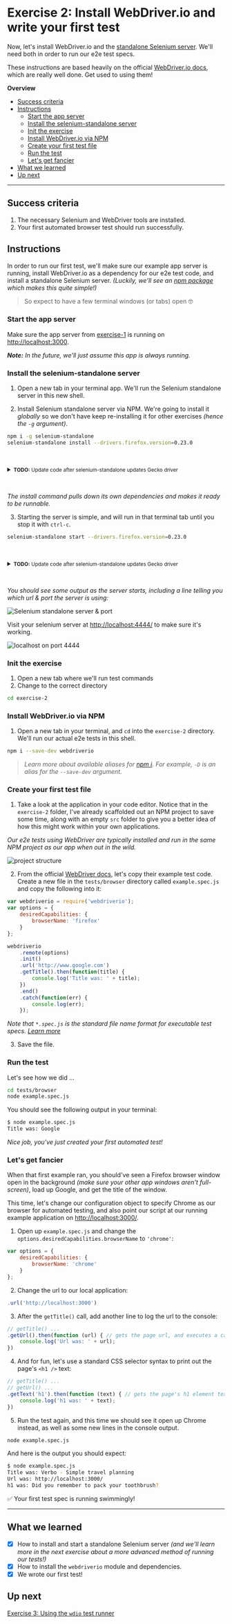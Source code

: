 # Exercise 2: Install WebDriver.io and write your first test

Now, let's install WebDriver.io and the [standalone Selenium server]((https://www.npmjs.com/package/selenium-standalone)).  We'll need both in order to run our e2e test specs.

These instructions are based heavily on the official [WebDriver.io docs](https://v4.webdriver.io/guide.html), which are really well done.  Get used to using them!

**Overview**

<!-- TOC -->

- [Success criteria](#success-criteria)
- [Instructions](#instructions)
  - [Start the app server](#start-the-app-server)
  - [Install the selenium-standalone server](#install-the-selenium-standalone-server)
  - [Init the exercise](#init-the-exercise)
  - [Install WebDriver.io via NPM](#install-webdriverio-via-npm)
  - [Create your first test file](#create-your-first-test-file)
  - [Run the test](#run-the-test)
  - [Let's get fancier](#lets-get-fancier)
- [What we learned](#what-we-learned)
- [Up next](#up-next)

<!-- /TOC -->

---

## Success criteria

1. The necessary Selenium and WebDriver tools are installed.
1. Your first automated browser test should run successfully.

## Instructions

In order to run our first test, we'll make sure our example app server is running, install WebDriver.io as a dependency for our e2e test code, and install a standalone Selenium server. _(Luckily, we'll see an [npm package](https://www.npmjs.com/package/selenium-standalone) which makes this quite simple!)_

> So expect to have a few terminal windows (or tabs) open 🤓

### Start the app server

Make sure the app server from [exercise-1](../exercise-1) is running on [http://localhost:3000](http://localhost:3000).

_**Note:** In the future, we'll just assume this app is always running._

### Install the selenium-standalone server

1. Open a new tab in your terminal app.  We'll run the Selenium standalone server in this new shell.

2. Install Selenium standalone server via NPM.  We're going to install it _globally_ so we don't have keep re-installing it for other exercises _(hence the `-g` argument)_.

```bash
npm i -g selenium-standalone
selenium-standalone install --drivers.firefox.version=0.23.0
```

&nbsp;

<details>
<summary><small><strong>TODO:</strong> Update code after selenium-standalone updates Gecko driver</small></summary>
<p>

<em>Once the selenium-standalone package is finally updated to use the [latest Gecko driver](https://github.com/vvo/selenium-standalone/issues/409), the code below should work again without specifying the exact driver version.</em>

```bash
npm i -g selenium-standalone
selenium-standalone install
```
</p>
</details>

&nbsp;

_The install command pulls down its own dependencies and makes it ready to be runnable._

3. Starting the server is simple, and will run in that terminal tab until you stop it with `ctrl-c`.

```bash
selenium-standalone start --drivers.firefox.version=0.23.0
```

&nbsp;

<details>
<summary><small><strong>TODO:</strong> Update code after selenium-standalone updates Gecko driver</small></summary>
<p>

<em>Once the selenium-standalone package is finally updated to use the [latest Gecko driver](https://github.com/vvo/selenium-standalone/issues/409), the code below should work again without specifying the exact driver version.</em>

```bash
selenium-standalone start
```
</p>
</details>

&nbsp;

_You should see some output as the server starts, including a line telling you which url & port the server is using:_

![Selenium standalone server & port](https://content.screencast.com/users/gnorwood_homeaway/folders/Snagit/media/2fd72177-4c14-453e-bfc7-c0c7b6f5ca8a/2018-05-28_01-04-39.png)

Visit your selenium server at [http://localhost:4444/](http://localhost:4444/) to make sure it's working.

![localhost on port 4444](https://content.screencast.com/users/gnorwood_homeaway/folders/Snagit/media/5a489917-b390-46a9-af3b-33325f00f116/2018-05-27_13-05-45.png)

### Init the exercise

1. Open a new tab where we'll run test commands
2. Change to the correct directory

```bash
cd exercise-2
```

### Install WebDriver.io via NPM

1. Open a new tab in your terminal, and `cd` into the `exercise-2` directory.  We'll run our actual e2e tests in this shell.

```bash
npm i --save-dev webdriverio
```

> _Learn more about available aliases for [npm i](https://docs.npmjs.com/cli/install).  For example, `-D` is an alias for the `--save-dev` argument._

### Create your first test file

1. Take a look at the application in your code editor.  Notice that in the `exercise-2` folder, I've already scaffolded out an NPM project to save some time, along with an empty `src` folder to give you a better idea of how this might work within your own applications.  

_Our e2e tests using WebDriver are typically installed and run in the same NPM project as our app when out in the wild._

![project structure](https://content.screencast.com/users/gnorwood_homeaway/folders/Snagit/media/b2a1ebfd-7ded-45db-bffe-e3a142bd6426/2018-06-03_20-33-07.png)

2. From the official [WebDriver docs](https://v4.webdriver.io/guide.html), let's copy their example test code.  Create a new file in the `tests/browser` directory called `example.spec.js` and copy the following into it:

```js
var webdriverio = require('webdriverio');
var options = {
    desiredCapabilities: {
        browserName: 'firefox'
    }
};

webdriverio
    .remote(options)
    .init()
    .url('http://www.google.com')
    .getTitle().then(function(title) {
        console.log('Title was: ' + title);
    })
    .end()
    .catch(function(err) {
        console.log(err);
    });
```

_Note that `*.spec.js` is the standard file name format for executable test specs.  [Learn more](https://v4.webdriver.io/guide/testrunner/organizesuite.html#Group-Test-Specs)_

3. Save the file.

### Run the test

Let's see how we did ...

```bash
cd tests/browser
node example.spec.js
```

You should see the following output in your terminal:

```bash
$ node example.spec.js
Title was: Google
```

_Nice job, you've just created your first automated test!_

### Let's get fancier

When that first example ran, you should've seen a Firefox browser window open in the background _(make sure your other app windows aren't full-screen)_, load up Google, and get the title of the window.

This time, let's change our configuration object to specify Chrome as our browser for automated testing, and also point our script at our running example application on [http://localhost:3000/](http://localhost:3000/).

1. Open up `example.spec.js` and change the `options.desiredCapabilities.browserName` to `'chrome'`:

```js
var options = {
    desiredCapabilities: {
        browserName: 'chrome'
    }
};
```

2. Change the url to our local application:

```js
.url('http://localhost:3000')
```

3. After the `getTitle()` call, add another line to log the url to the console:

```js
// getTitle() ...
.getUrl().then(function (url) { // gets the page url, and executes a callback fn in .then()
    console.log('Url was: ' + url);
})
```

4. And for fun, let's use a standard CSS selector syntax to print out the page's `<h1 />` text:

```js
// getTitle() ...
// getUrl() ...
.getText('h1').then(function (text) { // gets the page's h1 element text
    console.log('h1 was: ' + text);
})
```

5. Run the test again, and this time we should see it open up Chrome instead, as well as some new lines in the console output.

```bash
node example.spec.js
```

And here is the output you should expect:

```bash
$ node example.spec.js
Title was: Verbo - Simple travel planning
Url was: http://localhost:3000/
h1 was: Did you remember to pack your toothbrush?
```

✅ Your first test spec is running swimmingly!

---

## What we learned

- [x] How to install and start a standalone Selenium server _(and we'll learn more in the next exercise about a more advanced method of running our tests!)_
- [x] How to install the `webdriverio` module and dependencies.
- [x] We wrote our first test!

## Up next

[Exercise 3: Using the `wdio` test runner](../exercise-3)
